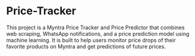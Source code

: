 # Price-Tracker
This project is a Myntra Price Tracker and Price Predictor that combines web scraping, WhatsApp notifications, and a price prediction model using machine learning. It is built to help users monitor price drops of their favorite products on Myntra and get predictions of future prices.
